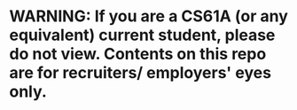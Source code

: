 # WARNING: If you are a CS61A (or any equivalent) current student, please do not view. Contents on this repo are for recruiters/ employers' eyes only.
